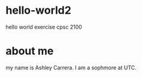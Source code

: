 # hello-world2
hello world exercise cpsc 2100
# about me
my name is Ashley Carrera. I am a sophmore at UTC.
